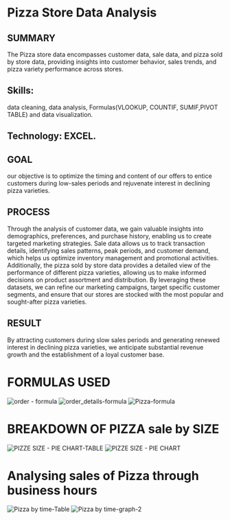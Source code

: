 # Pizza Store Data Analysis

## SUMMARY 
The Pizza store data encompasses customer data, sale data, and pizza sold by store data, providing insights into customer behavior, sales trends, and pizza variety performance across stores. 

## Skills: 
data cleaning, data analysis, Formulas(VLOOKUP, COUNTIF, SUMIF,PIVOT TABLE) and data visualization.

## Technology: EXCEL.

## GOAL 
our objective is to optimize the timing and content of our offers to entice customers during low-sales periods and rejuvenate interest in declining pizza varieties.

## PROCESS 
Through the analysis of customer data, we gain valuable insights into demographics, preferences, and purchase history, enabling us to create targeted marketing strategies. Sale data allows us to track transaction details, identifying sales patterns, peak periods, and customer demand, which helps us optimize inventory management and promotional activities. Additionally, the pizza sold by store data provides a detailed view of the performance of different pizza varieties, allowing us to make informed decisions on product assortment and distribution. By leveraging these datasets, we can refine our marketing campaigns, target specific customer segments, and ensure that our stores are stocked with the most popular and sought-after pizza varieties.

## RESULT
By attracting customers during slow sales periods and generating renewed interest in declining pizza varieties, we anticipate substantial revenue growth and the establishment of a loyal customer base.

# FORMULAS USED 
![order - formula](https://github.com/YounamS/Pizza-Store-Data-Analysis_Excel-Project/assets/40123305/6d9f1c48-8d78-4b3c-ab6a-bde548119136)
![order_details-formula](https://github.com/YounamS/Pizza-Store-Data-Analysis_Excel-Project/assets/40123305/57df1fac-607e-4926-b5f7-26df8320f6b4)
![Pizza-formula](https://github.com/YounamS/Pizza-Store-Data-Analysis_Excel-Project/assets/40123305/f3577e70-8ecf-4d26-942c-a6be050d4e23)

# BREAKDOWN OF PIZZA sale by SIZE
![PIZZE SIZE - PIE CHART-TABLE](https://github.com/YounamS/Pizza-Store-Data-Analysis_Excel-Project/assets/40123305/42fcc8ec-8b85-4325-a08b-990418f2c0ed)
![PIZZE SIZE - PIE CHART](https://github.com/YounamS/Pizza-Store-Data-Analysis_Excel-Project/assets/40123305/9c6e3ce3-6498-4b01-8027-6cdba5ed8de9)

# Analysing sales of Pizza through business hours 
![Pizza by time-Table](https://github.com/YounamS/Pizza-Store-Data-Analysis_Excel-Project/assets/40123305/f9e1eb17-14a7-403d-97b8-e0532f5aa554)
![Pizza by time-graph-2](https://github.com/YounamS/Pizza-Store-Data-Analysis_Excel-Project/assets/40123305/eef2f952-28c2-4e91-93dd-17ae82177fe9)





